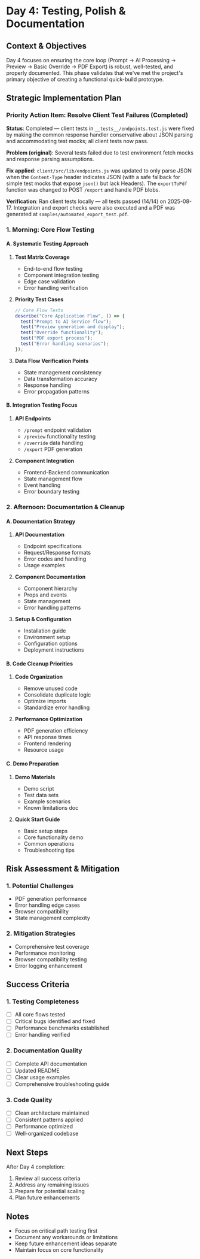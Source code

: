 # Day 4: Testing, Polish & Documentation

## Context & Objectives

Day 4 focuses on ensuring the core loop (Prompt -> AI Processing -> Preview -> Basic Override -> PDF Export) is robust, well-tested, and properly documented. This phase validates that we've met the project's primary objective of creating a functional quick-build prototype.

## Strategic Implementation Plan

### **Priority Action Item: Resolve Client Test Failures (Completed)**

**Status**: Completed — client tests in `__tests__/endpoints.test.js` were fixed by making the common response handler conservative about JSON parsing and accommodating test mocks; all client tests now pass.

**Problem (original)**: Several tests failed due to test environment fetch mocks and response parsing assumptions.

**Fix applied**: `client/src/lib/endpoints.js` was updated to only parse JSON when the `Content-Type` header indicates JSON (with a safe fallback for simple test mocks that expose `json()` but lack Headers). The `exportToPdf` function was changed to POST `/export` and handle PDF blobs.

**Verification**: Ran client tests locally — all tests passed (14/14) on 2025-08-17. Integration and export checks were also executed and a PDF was generated at `samples/automated_export_test.pdf`.

### 1. Morning: Core Flow Testing

#### A. Systematic Testing Approach

1. **Test Matrix Coverage**

   - End-to-end flow testing
   - Component integration testing
   - Edge case validation
   - Error handling verification

2. **Priority Test Cases**

   ```javascript
   // Core Flow Tests
   describe("Core Application Flow", () => {
     test("Prompt to AI Service flow");
     test("Preview generation and display");
     test("Override functionality");
     test("PDF export process");
     test("Error handling scenarios");
   });
   ```

3. **Data Flow Verification Points**
   - State management consistency
   - Data transformation accuracy
   - Response handling
   - Error propagation patterns

#### B. Integration Testing Focus

1. **API Endpoints**

   - `/prompt` endpoint validation
   - `/preview` functionality testing
   - `/override` data handling
   - `/export` PDF generation

2. **Component Integration**
   - Frontend-Backend communication
   - State management flow
   - Event handling
   - Error boundary testing

### 2. Afternoon: Documentation & Cleanup

#### A. Documentation Strategy

1. **API Documentation**

   - Endpoint specifications
   - Request/Response formats
   - Error codes and handling
   - Usage examples

2. **Component Documentation**

   - Component hierarchy
   - Props and events
   - State management
   - Error handling patterns

3. **Setup & Configuration**
   - Installation guide
   - Environment setup
   - Configuration options
   - Deployment instructions

#### B. Code Cleanup Priorities

1. **Code Organization**

   - Remove unused code
   - Consolidate duplicate logic
   - Optimize imports
   - Standardize error handling

2. **Performance Optimization**
   - PDF generation efficiency
   - API response times
   - Frontend rendering
   - Resource usage

#### C. Demo Preparation

1. **Demo Materials**

   - Demo script
   - Test data sets
   - Example scenarios
   - Known limitations doc

2. **Quick Start Guide**
   - Basic setup steps
   - Core functionality demo
   - Common operations
   - Troubleshooting tips

## Risk Assessment & Mitigation

### 1. Potential Challenges

- PDF generation performance
- Error handling edge cases
- Browser compatibility
- State management complexity

### 2. Mitigation Strategies

- Comprehensive test coverage
- Performance monitoring
- Browser compatibility testing
- Error logging enhancement

## Success Criteria

### 1. Testing Completeness

- [ ] All core flows tested
- [ ] Critical bugs identified and fixed
- [ ] Performance benchmarks established
- [ ] Error handling verified

### 2. Documentation Quality

- [ ] Complete API documentation
- [ ] Updated README
- [ ] Clear usage examples
- [ ] Comprehensive troubleshooting guide

### 3. Code Quality

- [ ] Clean architecture maintained
- [ ] Consistent patterns applied
- [ ] Performance optimized
- [ ] Well-organized codebase

## Next Steps

After Day 4 completion:

1. Review all success criteria
2. Address any remaining issues
3. Prepare for potential scaling
4. Plan future enhancements

## Notes

- Focus on critical path testing first
- Document any workarounds or limitations
- Keep future enhancement ideas separate
- Maintain focus on core functionality
